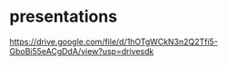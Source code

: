 # presentations

https://drive.google.com/file/d/1hOTgWCkN3n2Q2Tfi5-GboBi55eACgDdA/view?usp=drivesdk
